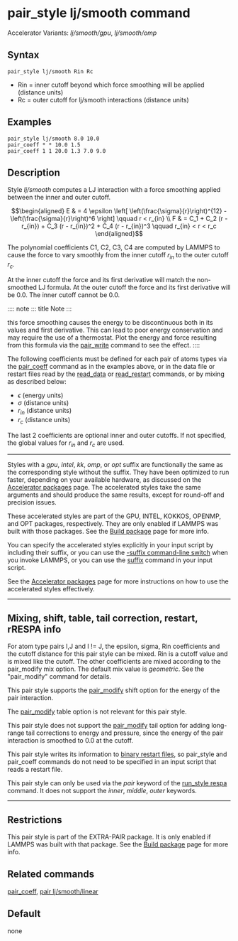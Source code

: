 # pair_style lj/smooth command

Accelerator Variants: *lj/smooth/gpu*, *lj/smooth/omp*

## Syntax

``` LAMMPS
pair_style lj/smooth Rin Rc
```

-   Rin = inner cutoff beyond which force smoothing will be applied
    (distance units)
-   Rc = outer cutoff for lj/smooth interactions (distance units)

## Examples

``` LAMMPS
pair_style lj/smooth 8.0 10.0
pair_coeff * * 10.0 1.5
pair_coeff 1 1 20.0 1.3 7.0 9.0
```

## Description

Style *lj/smooth* computes a LJ interaction with a force smoothing
applied between the inner and outer cutoff.

$$\begin{aligned}
E & =  4 \epsilon \left[ \left(\frac{\sigma}{r}\right)^{12} -
                      \left(\frac{\sigma}{r}\right)^6 \right]
                      \qquad r < r_{in} \\
F & =  C_1 + C_2 (r - r_{in}) + C_3 (r - r_{in})^2 + C_4 (r - r_{in})^3
                    \qquad r_{in} < r < r_c
\end{aligned}$$

The polynomial coefficients C1, C2, C3, C4 are computed by LAMMPS to
cause the force to vary smoothly from the inner cutoff $r_{in}$ to the
outer cutoff $r_c$.

At the inner cutoff the force and its first derivative will match the
non-smoothed LJ formula. At the outer cutoff the force and its first
derivative will be 0.0. The inner cutoff cannot be 0.0.

:::: note
::: title
Note
:::

this force smoothing causes the energy to be discontinuous both in its
values and first derivative. This can lead to poor energy conservation
and may require the use of a thermostat. Plot the energy and force
resulting from this formula via the [pair_write](pair_write) command to
see the effect.
::::

The following coefficients must be defined for each pair of atoms types
via the [pair_coeff](pair_coeff) command as in the examples above, or in
the data file or restart files read by the [read_data](read_data) or
[read_restart](read_restart) commands, or by mixing as described below:

-   $\epsilon$ (energy units)
-   $\sigma$ (distance units)
-   $r_{in}$ (distance units)
-   $r_c$ (distance units)

The last 2 coefficients are optional inner and outer cutoffs. If not
specified, the global values for $r_{in}$ and $r_c$ are used.

------------------------------------------------------------------------

Styles with a *gpu*, *intel*, *kk*, *omp*, or *opt* suffix are
functionally the same as the corresponding style without the suffix.
They have been optimized to run faster, depending on your available
hardware, as discussed on the [Accelerator packages](Speed_packages)
page. The accelerated styles take the same arguments and should produce
the same results, except for round-off and precision issues.

These accelerated styles are part of the GPU, INTEL, KOKKOS, OPENMP, and
OPT packages, respectively. They are only enabled if LAMMPS was built
with those packages. See the [Build package](Build_package) page for
more info.

You can specify the accelerated styles explicitly in your input script
by including their suffix, or you can use the [-suffix command-line
switch](Run_options) when you invoke LAMMPS, or you can use the
[suffix](suffix) command in your input script.

See the [Accelerator packages](Speed_packages) page for more
instructions on how to use the accelerated styles effectively.

------------------------------------------------------------------------

## Mixing, shift, table, tail correction, restart, rRESPA info

For atom type pairs I,J and I != J, the epsilon, sigma, Rin coefficients
and the cutoff distance for this pair style can be mixed. Rin is a
cutoff value and is mixed like the cutoff. The other coefficients are
mixed according to the pair_modify mix option. The default mix value is
*geometric*. See the \"pair_modify\" command for details.

This pair style supports the [pair_modify](pair_modify) shift option for
the energy of the pair interaction.

The [pair_modify](pair_modify) table option is not relevant for this
pair style.

This pair style does not support the [pair_modify](pair_modify) tail
option for adding long-range tail corrections to energy and pressure,
since the energy of the pair interaction is smoothed to 0.0 at the
cutoff.

This pair style writes its information to [binary restart
files](restart), so pair_style and pair_coeff commands do not need to be
specified in an input script that reads a restart file.

This pair style can only be used via the *pair* keyword of the
[run_style respa](run_style) command. It does not support the *inner*,
*middle*, *outer* keywords.

------------------------------------------------------------------------

## Restrictions

This pair style is part of the EXTRA-PAIR package. It is only enabled if
LAMMPS was built with that package. See the [Build
package](Build_package) page for more info.

## Related commands

[pair_coeff](pair_coeff), [pair lj/smooth/linear](pair_lj_smooth_linear)

## Default

none
